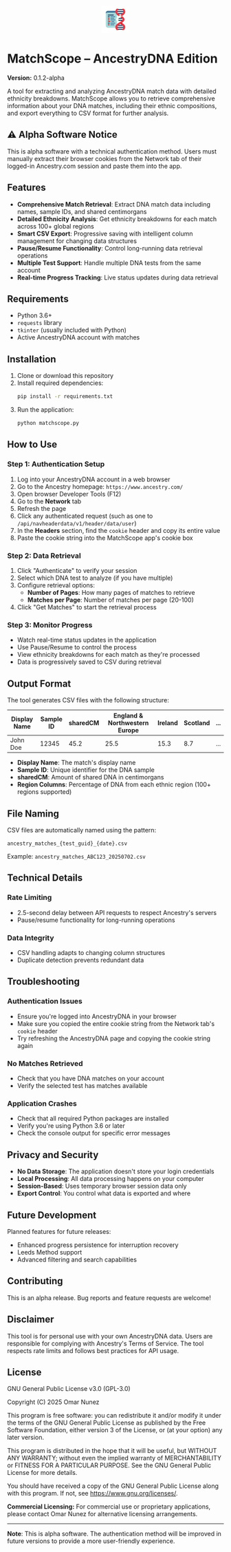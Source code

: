 <div align="center">
  <img src="icon.png" alt="MatchScope Logo" width="64" height="64">
</div>

# MatchScope – AncestryDNA Edition

**Version:** 0.1.2-alpha

A tool for extracting and analyzing AncestryDNA match data with detailed ethnicity breakdowns. MatchScope allows you to retrieve comprehensive information about your DNA matches, including their ethnic compositions, and export everything to CSV format for further analysis.

## ⚠️ Alpha Software Notice

This is alpha software with a technical authentication method. Users must manually extract their browser cookies from the Network tab of their logged-in Ancestry.com session and paste them into the app.

## Features

- **Comprehensive Match Retrieval**: Extract DNA match data including names, sample IDs, and shared centimorgans
- **Detailed Ethnicity Analysis**: Get ethnicity breakdowns for each match across 100+ global regions
- **Smart CSV Export**: Progressive saving with intelligent column management for changing data structures
- **Pause/Resume Functionality**: Control long-running data retrieval operations
- **Multiple Test Support**: Handle multiple DNA tests from the same account
- **Real-time Progress Tracking**: Live status updates during data retrieval

## Requirements

- Python 3.6+
- `requests` library
- `tkinter` (usually included with Python)
- Active AncestryDNA account with matches

## Installation

1. Clone or download this repository
2. Install required dependencies:
   ```bash
   pip install -r requirements.txt
   ```
3. Run the application:
   ```bash
   python matchscope.py
   ```

## How to Use

### Step 1: Authentication Setup

1. Log into your AncestryDNA account in a web browser
2. Go to the Ancestry homepage: `https://www.ancestry.com/`
3. Open browser Developer Tools (F12)
4. Go to the **Network** tab
5. Refresh the page
6. Click any authenticated request (such as one to `/api/navheaderdata/v1/header/data/user`)
7. In the **Headers** section, find the `cookie` header and copy its entire value
8. Paste the cookie string into the MatchScope app's cookie box

### Step 2: Data Retrieval

1. Click "Authenticate" to verify your session
2. Select which DNA test to analyze (if you have multiple)
3. Configure retrieval options:
   - **Number of Pages**: How many pages of matches to retrieve
   - **Matches per Page**: Number of matches per page (20-100)
4. Click "Get Matches" to start the retrieval process

### Step 3: Monitor Progress

- Watch real-time status updates in the application
- Use Pause/Resume to control the process
- View ethnicity breakdowns for each match as they're processed
- Data is progressively saved to CSV during retrieval

## Output Format

The tool generates CSV files with the following structure:

| Display Name | Sample ID | sharedCM | England & Northwestern Europe | Ireland | Scotland | ... |
| ------------ | --------- | -------- | ----------------------------- | ------- | -------- | --- |
| John Doe     | 12345     | 45.2     | 25.5                          | 15.3    | 8.7      | ... |

- **Display Name**: The match's display name
- **Sample ID**: Unique identifier for the DNA sample
- **sharedCM**: Amount of shared DNA in centimorgans
- **Region Columns**: Percentage of DNA from each ethnic region (100+ regions supported)

## File Naming

CSV files are automatically named using the pattern:

```
ancestry_matches_{test_guid}_{date}.csv
```

Example: `ancestry_matches_ABC123_20250702.csv`

## Technical Details

### Rate Limiting

- 2.5-second delay between API requests to respect Ancestry's servers
- Pause/resume functionality for long-running operations

### Data Integrity

- CSV handling adapts to changing column structures
- Duplicate detection prevents redundant data

## Troubleshooting

### Authentication Issues

- Ensure you're logged into AncestryDNA in your browser
- Make sure you copied the entire cookie string from the Network tab's `cookie` header
- Try refreshing the AncestryDNA page and copying the cookie string again

### No Matches Retrieved

- Check that you have DNA matches on your account
- Verify the selected test has matches available

### Application Crashes

- Check that all required Python packages are installed
- Verify you're using Python 3.6 or later
- Check the console output for specific error messages

## Privacy and Security

- **No Data Storage**: The application doesn't store your login credentials
- **Local Processing**: All data processing happens on your computer
- **Session-Based**: Uses temporary browser session data only
- **Export Control**: You control what data is exported and where

## Future Development

Planned features for future releases:

- Enhanced progress persistence for interruption recovery
- Leeds Method support
- Advanced filtering and search capabilities

## Contributing

This is an alpha release. Bug reports and feature requests are welcome!

## Disclaimer

This tool is for personal use with your own AncestryDNA data. Users are responsible for complying with Ancestry's Terms of Service. The tool respects rate limits and follows best practices for API usage.

## License

GNU General Public License v3.0 (GPL-3.0)

Copyright (C) 2025 Omar Nunez

This program is free software: you can redistribute it and/or modify
it under the terms of the GNU General Public License as published by
the Free Software Foundation, either version 3 of the License, or
(at your option) any later version.

This program is distributed in the hope that it will be useful,
but WITHOUT ANY WARRANTY; without even the implied warranty of
MERCHANTABILITY or FITNESS FOR A PARTICULAR PURPOSE. See the
GNU General Public License for more details.

You should have received a copy of the GNU General Public License
along with this program. If not, see <https://www.gnu.org/licenses/>.

**Commercial Licensing:** For commercial use or proprietary applications,
please contact Omar Nunez for alternative licensing arrangements.

---

**Note**: This is alpha software. The authentication method will be improved in future versions to provide a more user-friendly experience.
